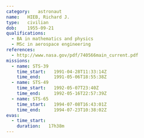 ```yaml
---
category:	astronaut
name:	HIEB, Richard J.
type:	civilian
dob:	1955-09-21
qualifications:
  - BA in mathematics and physics
  - MSc in aerospace engineering
references:
  - http://www.nasa.gov/pdf/740566main_current.pdf
missions:
  - name: STS-39
    time_start:   1991-04-28T11:33:14Z
    time_end:     1991-05-06T18:55:38Z
  - name: STS-49
    time_start:   1992-05-07T23:40Z
    time_end:     1992-05-16T22:57:39Z
  - name: STS-65
    time_start:   1994-07-08T16:43:01Z
    time_end:     1994-07-23T10:38:02Z
evas:
  - time_start: 
    duration:   17h38m
---
```

